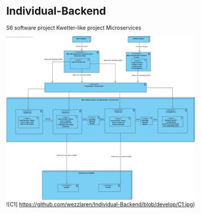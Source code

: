 # Individual-Backend
S6 software project Kwetter-like project Microservices


![C3](https://github.com/wezzlaren/Individual-Backend/blob/develop/C3%20diagram.jpg)
![C1] https://github.com/wezzlaren/Individual-Backend/blob/develop/C1.jpg)

